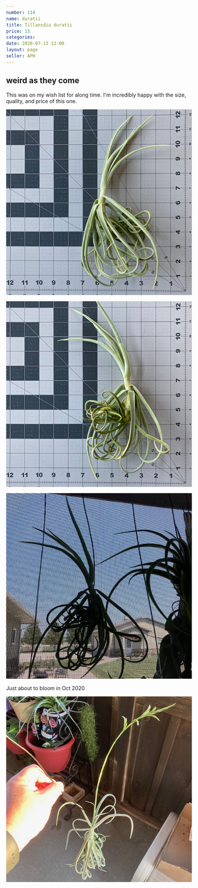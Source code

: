 ```yaml
---
number: 114
name: duratii
title: Tillansdia duratii
price: 15
categories: 
date: 2020-07-13 12:00
layout: page
seller: APH
---
```

## weird as they come

This was on my wish list for along time. I'm incredibly happy with the size, quality, and price of this one.

!["Tillandsia duratii"](/i/IMG_0269.jpeg "Tillandsia duratii")

!["Tillandsia duratii"](/i/IMG_0270.jpeg "Tillandsia duratii")

!["Tillandsia duratii"](/i/IMG_0281.jpeg "Tillandsia duratii")

Just about to bloom in Oct 2020

!["Tillandsia duratii"](/i/IMG_1109.jpeg "Tillandsia duratii")
